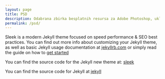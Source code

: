 ```yaml
---
layout: page
title: PSD 
description: Odabrana zbirka besplatnih resursa za Adobe Photoshop, uključujući makete društvenih mreža, makete uređaja, predloške, korisničke sučelja i još mnogo toga.
permalink: /psd/
---
```


Sleek is a modern Jekyll theme focused on speed performance & SEO best practices. You can find out more info about customizing your Jekyll theme, as well as basic Jekyll usage documentation at [jekyllrb.com](http://jekyllrb.com/) or simply read the guide on how to [get started](/getting-started)

You can find the source code for the Jekyll new theme at:
[sleek](https://github.com/janczizikow/sleek)

You can find the source code for Jekyll at
[jekyll](https://github.com/jekyll/jekyll)
